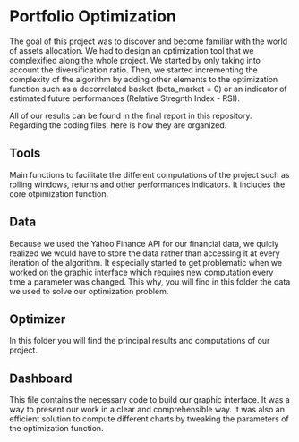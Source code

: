 # Portfolio Optimization

The goal of this project was to discover and become familiar with the world of assets allocation. 
We had to design an optimization tool that we complexified along the whole project. 
We started by only taking into account the diversification ratio. Then, we started incrementing the complexity of the algorithm by adding other elements to the optimization function such as a decorrelated basket (beta_market = 0) or an indicator of estimated future performances (Relative Stregnth Index - RSI).

All of our results can be found in the final report in this repository.
Regarding the coding files, here is how they are organized.

## Tools

Main functions to facilitate the different computations of the project such as rolling windows, returns and other performances indicators. It includes the core otpimization function. 

## Data

Because we used the Yahoo Finance API for our financial data, we quicly realized we would have to store the data rather than accessing it at every iteration of the algorithm. It especially started to get problematic when we worked on the graphic interface which requires new computation every time a parameter was changed. 
This why, you will find in this folder the data we used to solve our optimization problem.

## Optimizer

In this folder you will find the principal results and computations of our project. 

## Dashboard

This file contains the necessary code to build our graphic interface. It was a way to present our work in a clear and comprehensible way.
It was also an efficient solution to compute different charts by tweaking the parameters of the optimization function.
